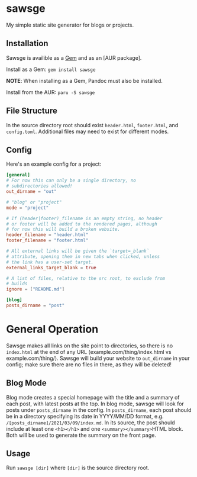 # sawsge
My simple static site generator for blogs or projects.

## Installation

Sawsge is availible as a
[Gem](https://rubygems.org/gems/sawsge) and as an [AUR
package].

Install as a Gem: `gem install sawsge`

**NOTE**: When installing as a Gem, Pandoc must also be
installed.

Install from the AUR: `paru -S sawsge`

## File Structure
In the source directory root should exist `header.html`, `footer.html`, and `config.toml`. Additional files may need to exist for different modes.

## Config
Here's an example config for a project:
```toml
[general]
# For now this can only be a single directory, no
# subdirectories allowed!
out_dirname = "out"

# "blog" or "project"
mode = "project"

# If (header|footer)_filename is an empty string, no header
# or footer will be added to the rendered pages, although
# for now this will build a broken website.
header_filename = "header.html"
footer_filename = "footer.html"

# All external links will be given the `target=_blank`
# attribute, opening them in new tabs when clicked, unless
# the link has a user-set target.
external_links_target_blank = true

# A list of files, relative to the src root, to exclude from
# builds
ignore = ["README.md"]

[blog]
posts_dirname = "post"
```

# General Operation
Sawsge makes all links on the site point to directories, so there is no `index.html` at the end of any URL (example.com/thing/index.html vs example.com/thing/). Sawsge will build your website to `out_dirname` in your config; make sure there are no files in there, as they will be deleted! 

## Blog Mode
Blog mode creates a special homepage with the title and a summary of each post, with latest posts at the top. In blog mode, sawsge will look for posts under `posts_dirname` in the config. In `posts_dirname`, each post should be in a directory specifying its date in YYYY/MM/DD format, e.g. `/[posts_dirname]/2021/03/09/index.md`. In its source, the post should include at least one `<h1></h1>` and one `<summary></summary>`HTML block. Both will be used to generate the summary on the front page.

## Usage
Run `sawsge [dir]` where `[dir]` is the source directory root.
